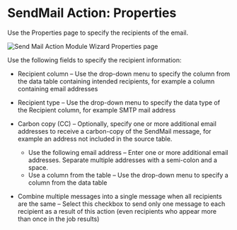 # SendMail Action: Properties

Use the Properties page to specify the recipients of the email.

![Send Mail Action Module Wizard Properties page](/img/product_docs/accessanalyzer/12.0/admin/action/sendmail/properties.webp)

Use the following fields to specify the recipient information:

- Recipient column – Use the drop-down menu to specify the column from the data table containing
  intended recipients, for example a column containing email addresses
- Recipient type – Use the drop-down menu to specify the data type of the Recipient column, for
  example SMTP mail address
- Carbon copy (CC) – Optionally, specify one or more additional email addresses to receive a
  carbon-copy of the SendMail message, for example an address not included in the source table.

    - Use the following email address – Enter one or more additional email addresses. Separate
      multiple addresses with a semi-colon and a space.
    - Use a column from the table – Use the drop-down menu to specify a column from the data table

- Combine multiple messages into a single message when all recipients are the same – Select this
  checkbox to send only one message to each recipient as a result of this action (even recipients
  who appear more than once in the job results)
